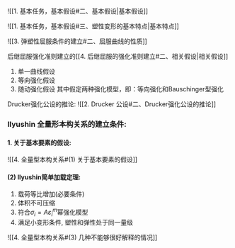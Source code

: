 ![[1. 基本任务，基本假设#二、基本假设|基本假设]]

![[1. 基本任务，基本假设#三、塑性变形的基本特点|基本特点]]

![[3. 弹塑性屈服条件的建立#二、屈服曲线的性质]]

后继屈服强化准则建立的[[4. 后继屈服的强化准则建立#二、相关假设|相关假设]]
1. 单一曲线假设
2. 等向强化假设
3. 随动强化假设
其中假定两种强化模型，即：等向强化和Bauschinger型强化

Drucker强化公设的推论: 
![[2. Drucker 公设#二、Drucker强化公设的推论]]

### Ilyushin 全量形本构关系的建立条件: 
#### 1. 关于基本要素的假设: 
![[4. 全量型本构关系#(1) 关于基本要素的假设]]

#### (2) Ilyushin简单加载定理: 
1. 载荷等比增加(必要条件)
2. 体积不可压缩
3. 符合$\sigma_i = A\varepsilon_i^m$幂强化模型
4. 满足小变形条件, 塑性和弹性处于同一量级

![[4. 全量型本构关系#(3) 几种不能够很好解释的情况]]
